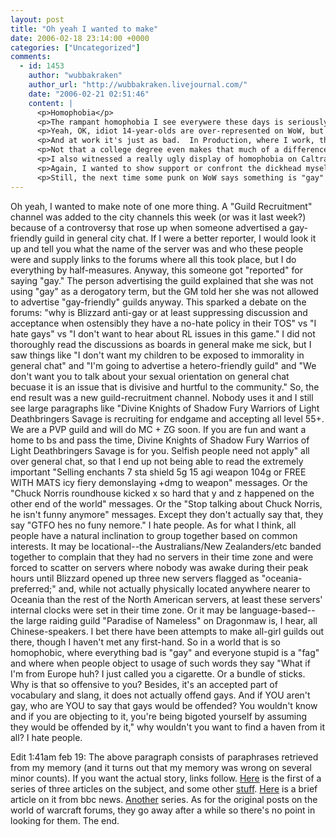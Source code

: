 ```yaml
---
layout: post
title: "Oh yeah I wanted to make"
date: 2006-02-18 23:14:00 +0000
categories: ["Uncategorized"]
comments:
  - id: 1453
    author: "wubbakraken"
    author_url: "http://wubbakraken.livejournal.com/"
    date: "2006-02-21 02:51:46"
    content: |
      <p>Homophobia</p>
      <p>The rampant homophobia I see everywere these days is seriously pissing me off.   But I keep reacting in cowardly ways to all of it.</p>
      <p>Yeah, OK, idiot 14-year-olds are over-represented on WoW, but "gay" gets thrown about as a negative epithet more than probably any other single term out there.  And I want to call people on it EVERY time, but I tend to chicken out because I feel like calling attention to it isn't likely to help matters.</p>
      <p>And at work it's just as bad.  In Production, where I work, there is only one vaguely tolerant coworker, and he still routinely makes homophobic remarks and laughs at the idiotic anti-gay prank phone calls they sometimes force me to listen to on internet radio (there is nothing quite so much like hell as assembling Squeezeboxes accompanied by endless recordings of morons making prank phone calls).  He also had nothing good to say about Brokeback Mountain, despite not having seen the movie (of course, I haven't either, but MY excuse is that Westerns are boring).  My Muslim coworkers are flat-out gay bashers, and cultural relativity be damned, it really isn't acceptable in any way.  It doesn't help that the only openly gay coworker is the Marketing guy who is unfortunately pretty much an asshole.  OK, so only a few of the people in the company have college degrees, but surely a college education is hardly a prerequisite for a basic respect of other people.  But I feel like trying to stand up against all of this homophobic bullshit would just make things awkward.</p>
      <p>Not that a college degree even makes that much of a difference; most of the people in the Last Laugh are just-out-of-college kids and most of them still think two guys kissing is automatically funny and weird.  I suggested it in all seriousness as the ending for an ending-less serious sort of scene that someone had wrote, and everyone assumed I was trying to make a joke.  They claim to be open and accepting and all that (most of them went to UCSC/Berkeley and almost all live in SF or the East Bay, so they could hardly do otherwise), but the common assumption seems to be that physical expressions of homosexuality can only be comic and not serious.  I tried to press the issue a bit, but it didn't really go anywhere...they just assumed I was making one of my peculiar fusses about nothing again, as I am wont to do when I haven't had enough sleep, which these days is pretty much always.</p>
      <p>I also witnessed a really ugly display of homophobia on Caltrain a couple of weeks ago.  I got on the train at Millbrae, and boarding at the same time were four college-age women, two of whom were holding hands.  The hand-holding couple sat in seats immediately behind a totally normal-looking middle aged guy, who looked like he was on his way home from work.  After a couple of stations, he suddenly (I don't know if anything was said that might have triggered his response, but I certainly didn't notice anything, and I wasn't sitting that far away) started spewing abuse at the couple behind him, calling them "dykes" and so on.  One of the two women put him in his place, coming back at him so hard and so persistently that he eventually took her advice and left the carriage.  She apologised to everyone around her for her forceful language, and we proceeded quietly to the next station.  This took place on the Peninsula, supposedly a bastion of political progressiveness and tolerance and so on, and it shocked me.  I mean, sure I know that people in this area are really quite as capable as anyone else of being homophobic, but I would think they would at least feel cultural pressure to keep their ignorant opinions to themeselves.  For someone not obviously insane to feel that it was OK to launch an unwarranted verbal attack on someone just because they were openly gay took me completely off-guard.</p>
      <p>Again, I wanted to show support or confront the dickhead myself, but opted for silent seething instead.  Which just goes to show what a weenie I am at heart...though again, maybe it was wiser to stay out of a situation that the woman was handling quite adroitly on her own.</p>
      <p>Still, the next time some punk on WoW says something is "gay" in a derogatory way, I am totally calling the little fucker on it.</p>
---
```


Oh yeah, I wanted to make note of one more thing. A "Guild Recruitment" channel was added to the city channels this week (or was it last week?) because of a controversy that rose up when someone advertised a gay-friendly guild in general city chat. If I were a better reporter, I would look it up and tell you what the name of the server was and who these people were and supply links to the forums where all this took place, but I do everything by half-measures. Anyway, this someone got "reported" for saying "gay." The person advertising the guild explained that she was not using "gay" as a derogatory term, but the GM told her she was not allowed to advertise "gay-friendly" guilds anyway. This sparked a debate on the forums: "why is Blizzard anti-gay or at least suppressing discussion and acceptance when ostensibly they have a no-hate policy in their TOS" vs "I hate gays" vs "I don't want to hear about RL issues in this game." I did not thoroughly read the discussions as boards in general make me sick, but I saw things like "I don't want my children to be exposed to immorality in general chat" and "I'm going to advertise a hetero-friendly guild" and "We don't want you to talk about your sexual orientation on general chat becuase it is an issue that is divisive and hurtful to the community." So, the end result was a new guild-recruitment channel. Nobody uses it and I still see large paragraphs like "Divine Knights of Shadow Fury Warriors of Light Deathbringers Savage is recruiting for endgame and accepting all level 55+. We are a PVP guild and will do MC + ZG soon. If you are fun and want a home to bs and pass the time, Divine Knights of Shadow Fury Warrios of Light Deathbringers Savage is for you. Selfish people need not apply" all over general chat, so that I end up not being able to read the extremely important "Selling enchants 7 sta shield 5g 15 agi weapon 104g or FREE WITH MATS icy fiery demonslaying +dmg to weapon" messages. Or the "Chuck Norris roundhouse kicked x so hard that y and z happened on the other end of the world" messages. Or the "Stop talking about Chuck Norris, he isn't funny anymore" messages. Except they don't actually say that, they say "GTFO hes no funy nemore." I hate people. As for what I think, all people have a natural inclination to group together based on common interests. It may be locational--the Australians/New Zealanders/etc banded together to complain that they had no servers in their time zone and were forced to scatter on servers where nobody was awake during their peak hours until Blizzard opened up three new servers flagged as "oceania-preferred;" and, while not actually physically located anywhere nearer to Oceania than the rest of the North American servers, at least these servers' internal clocks were set in their time zone. Or it may be language-based--the large raiding guild "Paradise of Nameless" on Dragonmaw is, I hear, all Chinese-speakers. I bet there have been attempts to make all-girl guilds out there, though I haven't met any first-hand. So in a world that is so homophobic, where everything bad is "gay" and everyone stupid is a "fag" and where when people object to usage of such words they say "What if I'm from Europe huh? I just called you a cigarette. Or a bundle of sticks. Why is that so offensive to you? Besides, it's an accepted part of vocabulary and slang, it does not actually offend gays. And if YOU aren't gay, who are YOU to say that gays would be offended? You wouldn't know and if you are objecting to it, you're being bigoted yourself by assuming they would be offended by it," why wouldn't you want to find a haven from it all? I hate people. 

Edit 1:41am feb 19: The above paragraph consists of paraphrases retrieved from my memory (and it turns out that my memory was wrong on several minor counts). If you want the actual story, links follow. [Here](http://www.innewsweekly.com/innews/?class_code=Ga&article_code=1172) is the first of a series of three articles on the subject, and some other [stuff](http://www.innewsweekly.com/innews/?class_code=Ga&article_code=1149). [Here](http://news.bbc.co.uk/1/hi/technology/4700754.stm) is a brief article on it from bbc news. [Another](http://www.kotaku.com/gaming/breaking/gay-rights-group-examining-world-of-warcraft-152461.php) series. As for the original posts on the world of warcraft forums, they go away after a while so there's no point in looking for them. The end.